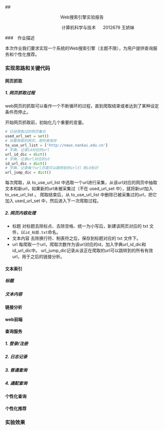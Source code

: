 ##<center > Web搜索引擎实验报告</center>

 $~~~~~~~~~~~~~~~~~~~~~~~~~~~~~~~~~~~~~~~~~~~~~~$ 计算机科学与技术 $~~~~$ 2012679 王娇妹

###　作业描述

本次作业我们要求实现⼀个系统的Web搜索引擎（主题不限），为用户提供查询服务和个性化推荐。

### 实现思路和关键代码

#### 网页抓取

##### 1. 网页抓取过程
  
web网页的抓取可以看作一个不断循环的过程，直到爬取结束或者达到了某种设定条件而停止。

开始网页抓取前，初始化几个重要的变量。
 ```python
 # 已经爬取过的网页集合
used_url_set = set()
 # 将要爬取的网页，用列表保存
to_use_url_list = ['http://news.nankai.edu.cn']
 # 字典，记录id对应的url
url_id_dic = dict()
 # 字典，记录url对应的id
id_url_dic = dict()
 # 字典，记录每个url页面可以跳转到的url们 用id标识
url_jump_dic = dict()
 ```

每次爬取，从 to_use_url_list 中选取一个url进行采集，从该url对应的网页中抽取文本和新url，如果新的url未被采集过（不在 used_url_set 中），就将新url加入 to_use_url_list 。
爬取结束后，从 to_use_url_list 中删除已被采集过的url，把它加入 used_url_set 中，然后进入下一次爬取过程。


##### 2. 网页内容处理

* 标题
    对标题去除标点、去除空格、统一为小写后，新建该网页对应的 txt 文件，以`id_标题.txt`命名。
* 文本内容
  去除换行符、制表符之后，保存到标题对应的 txt 文件下。
* url
    每爬取一个url，爬取次数作为该url对应的id，加入字典url_id_dic和id_url_dic中。
    url_jump_dic记录从该正在爬取的url可以跳转到的所有有效url，用于之后的链接分析。

#### 文本索引

##### 标题

##### 文本内容

#### 链接分析

#### web前端

#### 查询服务

##### 1. 登录/注册

##### 2. 日志记录

##### 3. 普通查询

##### 4. 通配查询

#### 个性化查询

#### 个性化推荐

### 实验效果
